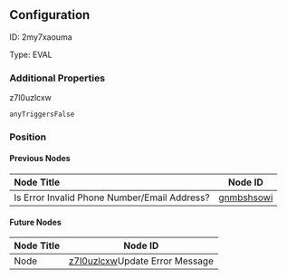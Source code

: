 # <nil>
## Configuration
ID:  2my7xaouma

Type: EVAL 







### Additional Properties
z7l0uzlcxw
```string 
anyTriggersFalse
```





### Position

#### Previous Nodes
| Node Title | Node ID |
| :------------- | ------------ |
| Is Error Invalid Phone Number/Email Address? | [gnmbshsowi](./gnmbshsowi.md) | 
 
 #### Future Nodes
| Node Title | Node ID |
| :------------- | ------------ |
| Node |[z7l0uzlcxw](./z7l0uzlcxw.md)Update Error Message |[f93pbyvrj2](./f93pbyvrj2.md) | 